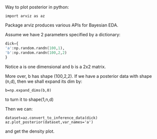 Way to plot posterior in python:

```{py}
import arviz as az
```

Package arviz produces various APIs for Bayesian EDA.

Assume we have 2 parameters specified by a dictionary:

```py
dick={
'a':np.random.randn(100,1),
'b':np.random.randn(100,2,2)
}
```
Notice a is one dimensional and b is a 2x2 matrix.

More over, b has shape (100,2,2). If we have a posterior data with shape (n,d), then we shall expand its dim by:
```
b=np.expand_dims(b,0)
```
to turn it to shape(1,n,d)

Then we can:
```
dataset=az.convert_to_inference_data(dick)
az.plot_posterior(dataset,var_names='a')
```
and get the density plot.
